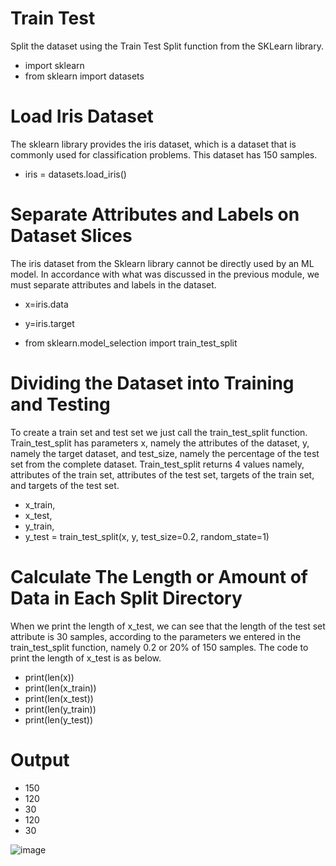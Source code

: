 # Train Test
Split the dataset using the Train Test Split function from the SKLearn library.

- import sklearn
- from sklearn import datasets

# Load Iris Dataset
The sklearn library provides the iris dataset, which is a dataset that is commonly used for classification problems. This dataset has 150 samples.

- iris = datasets.load_iris()

# Separate Attributes and Labels on Dataset Slices
The iris dataset from the Sklearn library cannot be directly used by an ML model. In accordance with what was discussed in the previous module, we must separate attributes and labels in the dataset.
- x=iris.data
- y=iris.target

- from sklearn.model_selection import train_test_split
 
# Dividing the Dataset into Training and Testing
To create a train set and test set we just call the train_test_split function. Train_test_split has parameters x, namely the attributes of the dataset, y, namely the target dataset, and test_size, namely the percentage of the test set from the complete dataset. Train_test_split returns 4 values namely, attributes of the train set, attributes of the test set, targets of the train set, and targets of the test set.
- x_train,
- x_test,
- y_train,
- y_test = train_test_split(x, y, test_size=0.2, random_state=1)

# Calculate The Length or Amount of Data in Each Split Directory
When we print the length of x_test, we can see that the length of the test set attribute is 30 samples, according to the parameters we entered in the train_test_split function, namely 0.2 or 20% of 150 samples. The code to print the length of x_test is as below.
- print(len(x))
- print(len(x_train))
- print(len(x_test))
- print(len(y_train))
- print(len(y_test))

# Output
- 150
- 120
- 30
- 120
- 30

![image](https://github.com/diantyapitaloka/Sklearn-Traintest/assets/147487436/61ab5605-73b7-44fb-8d02-f58e6d0a0e7e)

